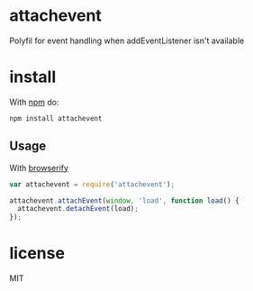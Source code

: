 # attachevent

Polyfil for event handling when addEventListener isn't available

# install

With [npm](http://npmjs.org) do:

```
npm install attachevent
```

## Usage

With [browserify](https://github.com/substack/node-browserify)

``` js
var attachevent = require('attachevent');

attachevent.attachEvent(window, 'load', function load() {
  attachevent.detachEvent(load);
});

```

# license
MIT
